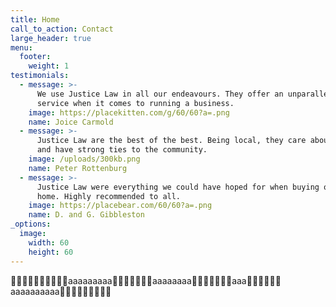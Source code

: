 ```yaml
---
title: Home
call_to_action: Contact
large_header: true
menu:
  footer:
    weight: 1
testimonials:
  - message: >-
      We use Justice Law in all our endeavours. They offer an unparalleled
      service when it comes to running a business.
    image: https://placekitten.com/g/60/60?a=.png
    name: Joice Carmold
  - message: >-
      Justice Law are the best of the best. Being local, they care about people
      and have strong ties to the community.
    image: /uploads/300kb.png
    name: Peter Rottenburg
  - message: >-
      Justice Law were everything we could have hoped for when buying our first
      home. Highly recommended to all.
    image: https://placebear.com/60/60?a=.png
    name: D. and G. Gibbleston
_options:
  image:
    width: 60
    height: 60
---
```

🐢🐢🐢🐢🐢🐢🐢🐢🐢🐢aaaaaaaaa🐢🐢🐢🐢🐢🐢🐢aaaaaaaa🐢🐢🐢🐢🐢🐢🐢aaa🐢🐢🐢🐢🐢🐢aaaaaaaaaa🐢🐢🐢🐢🐢🐢🐢🐢🐢